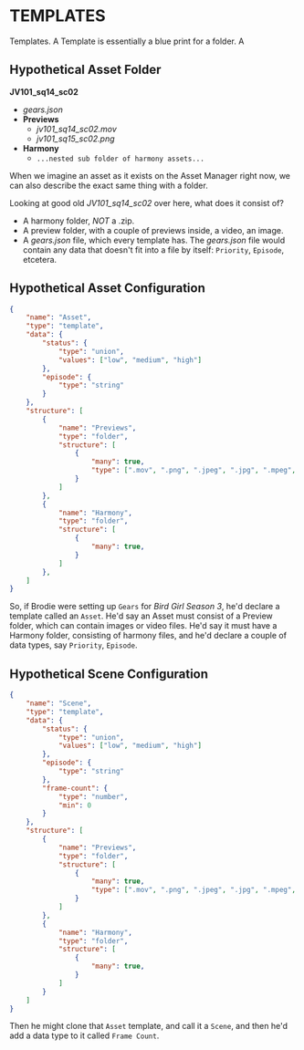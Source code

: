 <!-- @CenterHeader clear skip -->
# TEMPLATES

<!-- @Prompt -->
Templates. A Template is essentially a blue print for a folder. A 

<!-- @Section clear -->

## Hypothetical Asset Folder

**JV101_sq14_sc02**
- *gears.json*
- **Previews**
    - *jv101_sq14_sc02.mov*
    - *jv101_sq15_sc02.png*
- **Harmony**
    - `...nested sub folder of harmony assets...`

<!-- @Prompt -->
When we imagine an asset as it exists on the Asset Manager right now, we can also describe the exact same thing with a folder.

<!-- @Prompt -->
Looking at good old *JV101_sq14_sc02* over here, what does it consist of? 
- A harmony folder, *NOT* a .zip.
- A preview folder, with a couple of previews inside, a video, an image.
- A *gears.json* file, which every template has. The *gears.json* file would contain any data that doesn't fit into a file by itself: `Priority`, `Episode`, etcetera.

<!-- @Section clear -->

## Hypothetical Asset Configuration

```json
{
    "name": "Asset",
    "type": "template",
    "data": {
        "status": {
            "type": "union",
            "values": ["low", "medium", "high"]
        },
        "episode": {
            "type": "string"
        }
    },
    "structure": [
        {
            "name": "Previews",
            "type": "folder",
            "structure": [
                {
                    "many": true,
                    "type": [".mov", ".png", ".jpeg", ".jpg", ".mpeg", ".m4v"]
                }
            ]
        },
        {
            "name": "Harmony",
            "type": "folder",
            "structure": [
                {
                    "many": true,
                }
            ]
        },
    ]
}
```

<!-- @Prompt -->
So, if Brodie were setting up `Gears` for *Bird Girl Season 3*, he'd declare a template called an `Asset`. He'd say an Asset must consist of a Preview folder, which can contain images or video files. He'd say it must have a Harmony folder, consisting of harmony files, and he'd declare a couple of data types, say `Priority`, `Episode`.

<!-- @Section clear -->

## Hypothetical Scene Configuration

```json
{
    "name": "Scene",
    "type": "template",
    "data": {
        "status": {
            "type": "union",
            "values": ["low", "medium", "high"]
        },
        "episode": {
            "type": "string"
        },
        "frame-count": {
            "type": "number",
            "min": 0
        }
    },
    "structure": [
        {
            "name": "Previews",
            "type": "folder",
            "structure": [
                {
                    "many": true,
                    "type": [".mov", ".png", ".jpeg", ".jpg", ".mpeg", ".m4v"]
                }
            ]
        },
        {
            "name": "Harmony",
            "type": "folder",
            "structure": [
                {
                    "many": true,
                }
            ]
        }
    ]
}
```

<!-- @Prompt -->
Then he might clone that `Asset` template, and call it a `Scene`, and then he'd add a data type to it called `Frame Count`.

<!-- @Section clear -->